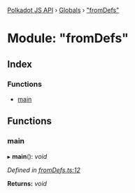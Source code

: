 [Polkadot JS API](../README.md) › [Globals](../globals.md) › ["fromDefs"](_fromdefs_.md)

# Module: "fromDefs"

## Index

### Functions

* [main](_fromdefs_.md#main)

## Functions

###  main

▸ **main**(): *void*

*Defined in [fromDefs.ts:12](https://github.com/polkadot-js/api/blob/eea4c8775e/packages/typegen/src/fromDefs.ts#L12)*

**Returns:** *void*
